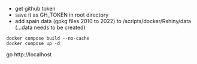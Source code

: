 - get github token
- save it as GH_TOKEN in root directory
- add spain data (gpkg files 2010 to 2022) to /scripts/docker/Rshiny/data (...data needs to be created)

```
docker compose build --no-cache
docker compose up -d
```

go http://localhost
